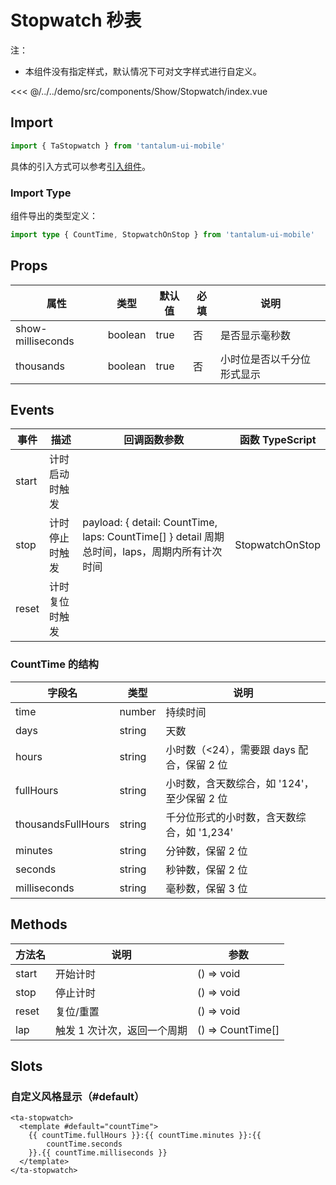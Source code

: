 # Stopwatch 秒表

注：

- 本组件没有指定样式，默认情况下可对文字样式进行自定义。

<CodeDemo name="Stopwatch">

<<< @/../../demo/src/components/Show/Stopwatch/index.vue

</CodeDemo>

## Import

```js
import { TaStopwatch } from 'tantalum-ui-mobile'
```

具体的引入方式可以参考[引入组件](../guide/import.md)。

### Import Type

组件导出的类型定义：

```ts
import type { CountTime, StopwatchOnStop } from 'tantalum-ui-mobile'
```

## Props

| 属性              | 类型    | 默认值 | 必填 | 说明                       |
| ----------------- | ------- | ------ | ---- | -------------------------- |
| show-milliseconds | boolean | true   | 否   | 是否显示毫秒数             |
| thousands         | boolean | true   | 否   | 小时位是否以千分位形式显示 |

## Events

| 事件  | 描述           | 回调函数参数                                                                                  | 函数 TypeScript |
| ----- | -------------- | --------------------------------------------------------------------------------------------- | --------------- |
| start | 计时启动时触发 |                                                                                               |                 |
| stop  | 计时停止时触发 | payload: { detail: CountTime, laps: CountTime[] } detail 周期总时间，laps，周期内所有计次时间 | StopwatchOnStop |
| reset | 计时复位时触发 |                                                                                               |                 |

### CountTime 的结构

| 字段名             | 类型   | 说明                                        |
| ------------------ | ------ | ------------------------------------------- |
| time               | number | 持续时间                                    |
| days               | string | 天数                                        |
| hours              | string | 小时数（<24），需要跟 days 配合，保留 2 位  |
| fullHours          | string | 小时数，含天数综合，如 '124'，至少保留 2 位 |
| thousandsFullHours | string | 千分位形式的小时数，含天数综合，如 '1,234'  |
| minutes            | string | 分钟数，保留 2 位                           |
| seconds            | string | 秒钟数，保留 2 位                           |
| milliseconds       | string | 毫秒数，保留 3 位                           |

## Methods

| 方法名 | 说明                        | 参数              |
| ------ | --------------------------- | ----------------- |
| start  | 开始计时                    | () => void        |
| stop   | 停止计时                    | () => void        |
| reset  | 复位/重置                   | () => void        |
| lap    | 触发 1 次计次，返回一个周期 | () => CountTime[] |

## Slots

### 自定义风格显示（#default）

```vue
<ta-stopwatch>
  <template #default="countTime">
    {{ countTime.fullHours }}:{{ countTime.minutes }}:{{
        countTime.seconds
    }}.{{ countTime.milliseconds }}
  </template>
</ta-stopwatch>
```
